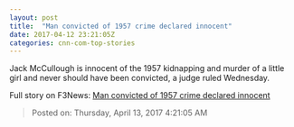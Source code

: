 ```yaml
---
layout: post
title:  "Man convicted of 1957 crime declared innocent"
date: 2017-04-12 23:21:05Z
categories: cnn-com-top-stories
---
```


Jack McCullough is innocent of the 1957 kidnapping and murder of a little girl and never should have been convicted, a judge ruled Wednesday.


Full story on F3News: [Man convicted of 1957 crime declared innocent](http://www.f3nws.com/n/xfPMNJ)

> Posted on: Thursday, April 13, 2017 4:21:05 AM
